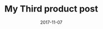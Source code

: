 ---
path: "/product/my-third-post"
date: "2017-11-07"
title: "My Third product post"
description: Lorem ipsum dolor sit amet, consectetur adipiscing elit, sed do eiusmod Lorem ipsum dolor sit amet, consectetur adipiscing elit, sed do eiusmod
price: '255.00'
image: /static/bootstrap-illustration-3-684597ab3c466b167570a1fa9e74edfc.png
altText: 'product image'
weight: '400 g'
dimensions: '10 x 10 x 15 cm'
materials: '60% cotton, 40% polyester'
OtherInfo: 'American heirloom jean shorts pug seitan letterpress'
ratings: '5'
---